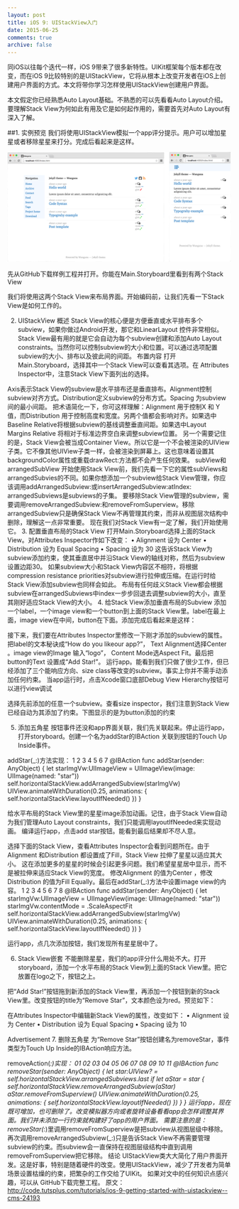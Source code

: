 ```yaml
---
layout: post
title: iOS 9: UIStackView入门
date: 2015-06-25
comments: true
archive: false
---
```


同iOS以往每个迭代一样，iOS 9带来了很多新特性。UIKit框架每个版本都在改变，而在iOS 9比较特别的是UIStackView，它将从根本上改变开发者在iOS上创建用户界面的方式。本文将带你学习怎样使用UIStackView创建用户界面。

本文假定你已经熟悉Auto Layout基础。不熟悉的可以先看看Auto Layout介绍。要理解Stack View为何如此有用及它是如何起作用的，需要首先对Auto Layout有深入了解。


##1. 实例预览
我们将使用UIStackView模拟一个app评分提示。用户可以增加星星或者移除星星来打分。完成后看起来是这样。

![预览](/assets/images/wangana.png)

先从GitHub下载样例工程并打开。你能在Main.Storyboard里看到有两个Stack View
 
我们将使用这两个Stack View来布局界面。开始编码前，让我们先看一下Stack View是如何工作的。

2. UIStackView 概述
Stack View的核心便是方便垂直或水平排布多个subview，如果你做过Android开发，那它和LinearLayout 控件非常相似。
Stack View最有用的就是它会自动为每个subview创建和添加Auto Layout constraints。当然你可以控制subview的大小和位置。可以通过选项配置subview的大小、排布以及彼此间的间距。
布置内容
打开Main.Storyboard，选择其中一个Stack View可以查看其选项。在 Attributes Inspector中，注意Stack View下面列出的选择。
 
Axis表示Stack View的subview是水平排布还是垂直排布。Alignment控制subview对齐方式。Distribution定义subview的分布方式。Spacing 为subview间的最小间距。
把术语简化一下，你可这样理解：Alignment 用于控制X 和 Y值，而Distribution 用于控制高度和宽度。另两个值都会影响对齐。如果选中Baseline Relative将根据subview的基线调整垂直间距。如果选中Layout Margins Relative 将相对于标准边界空白来调整subview位置。
另一个需要记住的是，Stack View会被当成Container View。所以它是一个不会被渲染的UIView子类。它不像其他UIView子类一样，会被渲染到屏幕上。这也意味着设置其backgroundColor属性或重载drawRect:方法都不会产生任何效果。
subView和arrangedSubView
开始使用Stack View前，我们先看一下它的属性subViews和arrangedSubvies的不同。如果你想添加一个subview给Stack View管理，你应该调用addArrangedSubview:或insertArrangedSubview:atIndex: arrangedSubviews是subviews的子集。
要移除Stack View管理的subview，需要调用removeArrangedSubview:和removeFromSuperview。移除arrangedSubview只是确保Stack View不再管理其约束，而非从视图层次结构中删除，理解这一点非常重要。
现在我们对Stack View有一定了解，我们开始使用它。
3. 配置垂直布局的Stack View
打开Main.Storyboard选择上面的Stack View。对Attributes Inspector作如下改变：
•	Alignment 设为 Center
•	Distribution 设为 Equal Spacing
•	Spacing 设为 30
这告诉Stack View为subview添加约束，使其垂直居中并沿Stack View的轴线对称，然后为subview设置边距30。
如果subview大小和Stack View内容区不相符，将根据compression resistance priorities对subview进行拉伸或压缩。在运行时给Stack View添加subview也同样会如此。
布局有任何歧义Stack View都会根据subview在arrangedSubviews中index一步步回退去调整subview的大小，直至其刚好适应Stack View的大小。
4. 给Stack View添加垂直布局的Subview
添加一个label，一个image view和一个button到上面的Stack View里。label在最上面，image view在中间，button在下面。添加完成后看起来是这样：
 
接下来，我们要在Attributes Inspector里修改一下刚才添加的subview的属性。把label的文本秘诀成“How do you likeour app?”， Text Alignment选择Center 。image view的Image 输入“logo”， Content Mode选Aspect Fit。最后把button的Text 设置成“Add Star!”。
运行app。能看到我们只做了很少工作，但已经添加了三个能响应方向、size class等改变的subview。事实上你并不需手动添加任何约束。
当app运行时，点击Xcode窗口底部Debug View Hierarchy按钮可以进行view调试
 
选择先前添加的任意一个subview。查看size inspector，我们注意到Stack View已经自动为其添加了约束。下图显示的是为button添加的约束
 
5. 添加五角星
按钮事件还没和app界面关联，我们先关联起来。停止运行app，打开storyboard。创建一个名为addStar的IBAction 关联到按钮的Touch Up Inside事件。
 
addStar(_:)方法实现：
1
2
3
4
5
6
7	@IBAction func addStar(sender: AnyObject) {
    let starImgVw:UIImageView = UIImageView(image: UIImage(named: "star"))
    self.horizontalStackView.addArrangedSubview(starImgVw)
    UIView.animateWithDuration(0.25, animations: {
        self.horizontalStackView.layoutIfNeeded()
    })
}

给水平布局的Stack View里的星星image添加动画。记住，由于Stack View自动为我们管理Auto Layout constraints，我们只能调用layoutIfNeeded来实现动画。
编译运行app，点击add star按钮。能看到最后结果却不尽人意。
 
选择下面的Stack View，查看Attributes Inspector会看到问题所在。由于Alignment 和Distribution 都设置成了Fill，Stack View 拉伸了星星以适应其大小。
这在添加更多的星星的时候会引起更多问题。我们希望星星居中显示，而不是被拉伸来适应Stack View的宽度。
修改Alignment 的值为Center ，修改Distribution 的值为Fill Equally。最后在addStar(_:)方法中设置image view的内容。
1
2
3
4
5
6
7
8	@IBAction func addStar(sender: AnyObject) {
    let starImgVw:UIImageView = UIImageView(image: UIImage(named: "star"))
    starImgVw.contentMode = .ScaleAspectFit
    self.horizontalStackView.addArrangedSubview(starImgVw)
    UIView.animateWithDuration(0.25, animations: {
        self.horizontalStackView.layoutIfNeeded()
    })
}

运行app，点几次添加按钮，我们发现所有星星居中了。
 
6. Stack View嵌套
不能删除星星，我们的app评分什么用处不大。打开storyboard，添加一个水平布局的Stack View到上面的Stack View里。把它放置在logo之下，按钮之上。
 

把“Add Star!”按钮拖到新添加的Stack View里，再添加一个按钮到新的Stack View里。改变按钮的title为“Remove Star”，文本颜色设为red。预览如下：
 

在Attributes Inspector中编辑新Stack View的属性，改变如下：
•	Alignment 设为 Center
•	Distribution 设为 Equal Spacing
•	Spacing 设为 10

 
Advertisement
7. 删除五角星
为“Remove Star”按钮创建名为removeStar，事件类型为Touch Up Inside的IBAction响应方法。
 
removeAction(_:)实现：
01
02
03
04
05
06
07
08
09
10
11	@IBAction func removeStar(sender: AnyObject) {
    let star:UIView? = self.horizontalStackView.arrangedSubviews.last
    if let aStar = star
    {
        self.horizontalStackView.removeArrangedSubview(aStar)
        aStar.removeFromSuperview()
        UIView.animateWithDuration(0.25, animations: {
            self.horizontalStackView.layoutIfNeeded()
        })
    }
}
运行app，现在既可增加，也可删除了。改变模拟器方向或者旋转设备看看app会怎样调整其界面。我们并未添加一行约束就构建好了app的用户界面。
需要注意的是：removeStar(_:)里调用removeFromSuperview是把subview从视图层级中移除。再次调用removeArrangedSubview(_:)只是告诉Stack View不再需要管理subview的约束。而subview会一直保持在视图层级结构中直到调用removeFromSuperview把它移除。
结论
UIStackView类大大简化了用户界面开发。这是好事，特别是随着硬件的改变。使用UIStackView，减少了开发者为简单场景设置枯燥的约束，把繁杂的工作交给了UIKit。
如果对文中的任何知识点感兴趣，可以从 GitHub下载完整工程。
原文：http://code.tutsplus.com/tutorials/ios-9-getting-started-with-uistackview--cms-24193
